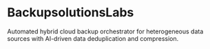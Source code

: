 # BackupsolutionsLabs
Automated hybrid cloud backup orchestrator for heterogeneous data sources with AI-driven data deduplication and compression.
